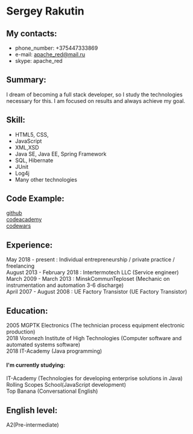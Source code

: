 # Sergey Rakutin
## My contacts:
* phone_number: +375447333869
* e-mail: apache_red@mail.ru
* skype: apache_red
## Summary:	
I dream of becoming a full stack developer, so I study the technologies necessary for this. I am focused on results and always achieve my goal.  
## Skill:
* HTML5, CSS,
* JavaScript
* XML,XSD
* Java SE, Java EE, Spring Framework
* SQL, Hibernate
* JUnit
* Log4j
* Many other technologies
## Code Example:
[github](https://github.com/apache-red)  
[codeacademy](https://www.codecademy.com/apache_red)  
[codewars](https://www.codewars.com/users/apache_red)  
## Experience:
May 2018 - present : Individual entrepreneurship / private practice / freelancing  
August 2013 - February 2018 : Intertermotech LLC (Service engineer)  
March 2009 - March 2013 : MinskCommunTeploset (Mechanic on instrumentation and automation 3-6 discharge)  
April 2007 - August 2008 : UE Factory Transistor (UE Factory Transistor)  
## Education:
2005 MGPTK Electronics (The technician process equipment electronic production)  
2018 Voronezh Institute of High Technologies (Computer software and automated systems software)  
2018 IT-Academy (Java programming)  
#### I'm currently studying:
IT-Academy (Technologies for developing enterprise solutions in Java)  
Rolling Scopes School(JavaScript development)  
Top Banana (Conversational English)  
## English level:
A2(Pre-intermediate)  